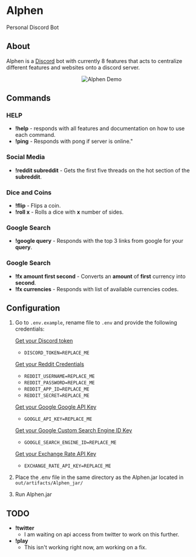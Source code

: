 # Alphen
 Personal Discord Bot

## About
Alphen is a [Discord](https://discord.com) bot with currently 8 features that acts to centralize different features and websites onto a discord server.

<p align="center">
  <img src="https://github.com/artmedia1/Alphen/blob/main/media/Alphen-Demo.gif?raw=true" alt="Alphen Demo">
</p>


## Commands

### HELP
+ **!help** - responds with all features and documentation on how to use each command.
+ **!ping** - Responds with pong if server is online."


### Social Media
+ **!reddit subreddit** - Gets the first five threads on the hot section of the **subreddit**.


### Dice and Coins
+ **!flip** - Flips a coin.
+ **!roll x** - Rolls a dice with **x** number of sides.

### Google Search
+ **!google query**  - Responds with the top 3 links from google for your **query**.

### Google Search
+ **!fx amount first second** - Converts an **amount** of **first** currency into **second**.
+ **!fx currencies** - Responds with list of available currencies codes.



## Configuration
1. Go to `.env.example`, rename file to `.env` and provide the following credentials:

   [Get your Discord token](https://discord.com/developers/applications)  
   + `DISCORD_TOKEN=REPLACE_ME`

   [Get your Reddit Credentials](https://www.reddit.com/prefs/apps)  
   + `REDDIT_USERNAME=REPLACE_ME`
   + `REDDIT_PASSWORD=REPLACE_ME`
   + `REDDIT_APP_ID=REPLACE_ME`
   + `REDDIT_SECRET=REPLACE_ME`

   [Get your Google Google API Key](https://console.cloud.google.com/apis/credentials)
   + `GOOGLE_API_KEY=REPLACE_ME`

   [Get your Google Custom Search Engine ID Key](https://programmablesearchengine.google.com)  
   + `GOOGLE_SEARCH_ENGINE_ID=REPLACE_ME `

   [Get your Exchange Rate API Key](https://www.exchangerate-api.com/docs/java-currency-api)
   + `EXCHANGE_RATE_API_KEY=REPLACE_ME`


2. Place the .env file in the same directory as the Alphen.jar located in `out/artifacts/Alphen_jar/`

3. Run Alphen.jar

## TODO
+ **!twitter**
  + I am waiting on api access from twitter to work on this further.
+ **!play**
  + This isn't working right now, am working on a fix. 